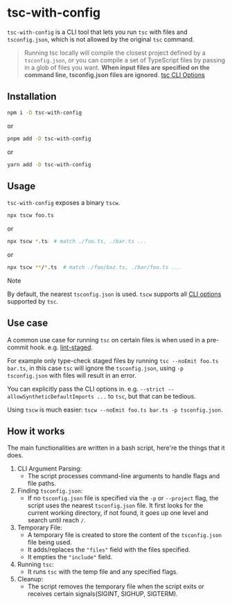 # tsc-with-config

`tsc-with-config` is a CLI tool that lets you run `tsc` with files and `tsconfig.json`, which is not allowed by the original `tsc` command.

> Running tsc locally will compile the closest project defined by a `tsconfig.json`, or you can compile a set of TypeScript files by passing in a glob of files you want. **When input files are specified on the command line, tsconfig.json files are ignored**. [tsc CLI Options](https://www.typescriptlang.org/docs/handbook/compiler-options.html)

## Installation

```sh
npm i -D tsc-with-config
```

or

```sh
pnpm add -D tsc-with-config
```

or

```sh
yarn add -D tsc-with-config
```

## Usage

`tsc-with-config` exposes a binary `tscw`.

```sh
npx tscw foo.ts
```

or

```sh
npx tscw *.ts  # match ./foo.ts, ./bar.ts ...
```

or

```sh
npx tscw **/*.ts  # match ./foo/baz.ts, ./bar/foo.ts ...
```

> [!NOTE]
> By default, the nearest `tsconfig.json` is used. `tscw` supports all [CLI options](https://www.typescriptlang.org/docs/handbook/compiler-options.html) supported by `tsc`.

## Use case

A common use case for running `tsc` on certain files is when used in a pre-commit hook. e.g. [lint-staged](https://github.com/lint-staged/lint-staged).  

For example only type-check staged files by running `tsc --noEmit foo.ts bar.ts`, in this case `tsc` will ignore the `tsconfig.json`, using `-p tsconfig.json` with files will result in an error.  

You can explicitly pass the CLI options in. e.g. `--strict --allowSyntheticDefaultImports ...` to `tsc`, but that can be tedious.

Using `tscw` is much easier: `tscw --noEmit foo.ts bar.ts -p tsconfig.json`.

## How it works

The main functionalities are written in a bash script, here're the things that it does.

1. CLI Argument Parsing:
   - The script processes command-line arguments to handle flags and file paths.
2. Finding `tsconfig.json`:
   - If no `tsconfig.json` file is specified via the `-p` or `--project` flag, the script uses the nearest `tsconfig.json` file. It first looks for the current working directory, if not found, it goes up one level and search until reach `/`.
3. Temporary File:
   - A temporary file is created to store the content of the `tsconfig.json` file being used.
   - It adds/replaces the `"files"` field with the files specified.
   - It empties the `"include"` field.
4. Running `tsc`:
   - It runs `tsc` with the temp file and any specified flags.
5. Cleanup:
   - The script removes the temporary file when the script exits or receives certain signals(SIGINT, SIGHUP, SIGTERM).
